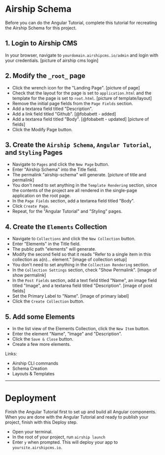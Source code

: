 # Airship Schema
Before you can do the Angular Tutorial, complete this tutorial for recreating the Airship Schema for this project.

## 1. Login to Airship CMS
In your browser, navigate to `yourdomain.airshipcms.io/admin` and login with your credentials.
[picture of airship cms login]  

## 2. Modify the `_root_` page
- Click the wrench icon for the "Landing Page".
[picture of page]  
- Check that the layout for the page is set to `application.html` and the template for the page is set to `root.html`.
[picture of template/layout]  
- Remove the initial page fields from the `Page Fields` section.
- Add a textarea field titled "Description".
- Add a link field titled "Github". [@fobabett - added]
- Add a textarea field titled "Body". [@fobabett - updated]
[picture of fields]  
- Click the Modify Page button.

## 3. Create the `Airship Schema`, `Angular Tutorial`, and `Styling` Pages
- Navigate to `Pages` and click the `New Page` button.
- Enter "Airship Schema" into the Title field.
- The permalink "airship-schema" will generate.
[picture of title and permalink]  
- You don't need to set anything in the `Template Rendering` section, since the contents of the project are all rendered in the single-page application on the root page.
- In the `Page Fields` section, add a textarea field titled "Body".
- Click `Create Page`.
- Repeat, for the "Angular Tutorial" and "Styling" pages.

## 4. Create the `Elements` Collection
- Navigate to `Collections` and click the `New Collection` button.
- Enter "Elements" in the Title field.
- The public path "elements" will generate.
- Modify the second field so that it reads "Refer to a single item in this collection as a(n)... element."
[image of collection setup]  
- You don't need to set anything in the `Collection Rendering` section.
- In the `Collection Settings` section, check "Show Permalink".
[image of show permalink]  
- In the `Post Fields` section, add a text field titled "Name", an image field titled "Image", and a textarea field titled "Description".
[image of post fields]  
- Set the Primary Label to "Name".
[image of primary label]  
- Click the `Create Collection` button.

## 5. Add some Elements
- In the list view of the Elements Collection, click the `New Item` button.
- Enter the element "Name", "Image" and "Description".
- Click the `Save & Close` button.
- Create a few more elements.

Links: 
- Airship CLI commands
- Schema Creation
- Layouts & Templates

---

# Deployment
Finish the Angular Tutorial first to set up and build all Angular components. When you are done with the Angular Tutorial and ready to publish your project, finish with this Deploy step.
- Open your terminal.
- In the root of your project, run `airship launch`
- Enter `y` when prompted. This will deploy your app to `yoursite.airshipcms.io`.
